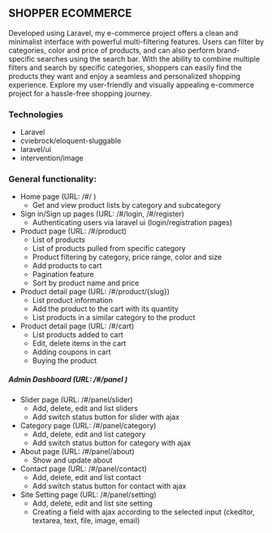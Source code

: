 ## SHOPPER ECOMMERCE

Developed using Laravel, my e-commerce project offers a clean and minimalist interface with powerful multi-filtering features. Users can filter by categories, color and price of products, and can also perform brand-specific searches using the search bar. With the ability to combine multiple filters and search by specific categories, shoppers can easily find the products they want and enjoy a seamless and personalized shopping experience. Explore my user-friendly and visually appealing e-commerce project for a hassle-free shopping journey.

### Technologies
* Laravel
* cviebrock/eloquent-sluggable
* laravel/ui
* intervention/image

### General functionality:

+ Home page (URL: /#/ )
    + Get and view product lists by category and subcategory
+ Sign in/Sign up pages (URL: /#/login, /#/register)
    + Authenticating users via laravel ui (login/registration pages)
+ Product page (URL: /#/product)
    + List of products
    + List of products pulled from specific category
    + Product filtering by category, price range, color and size
    + Add products to cart
    + Pagination feature
    + Sort by product name and price
+ Product detail page (URL: /#/product/{slug})
    + List product information
    + Add the product to the cart with its quantity
    + List products in a similar category to the product
+ Product detail page (URL: /#/cart)
    + List products added to cart
    + Edit, delete items in the cart
    + Adding coupons in cart
    + Buying the product
 
##### Admin Dashboard (URL: /#/panel )
- Slider page (URL: /#/panel/slider)
    - Add, delete, edit and list sliders
    - Add switch status button for slider with ajax
- Category page (URL: /#/panel/category)
    - Add, delete, edit and list category
    - Add switch status button for category with ajax
- About page (URL: /#/panel/about)
    - Show and update about
- Contact page (URL: /#/panel/contact)
    - Add, delete, edit and list contact
    - Add switch status button for contact with ajax
- Site Setting page (URL: /#/panel/setting)
    - Add, delete, edit and list site setting
    - Creating a field with ajax according to the selected input (ckeditor, textarea, text, file, image, email)

